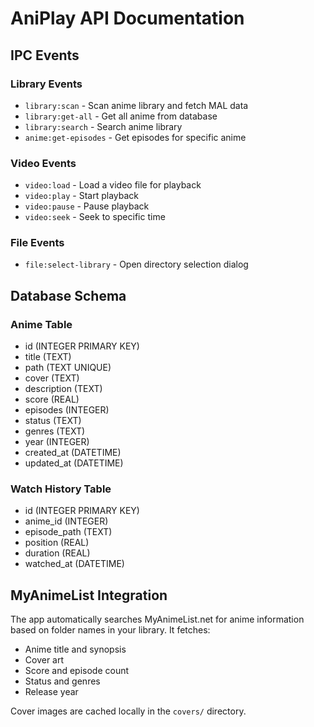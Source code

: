 # AniPlay API Documentation

## IPC Events

### Library Events
- `library:scan` - Scan anime library and fetch MAL data
- `library:get-all` - Get all anime from database
- `library:search` - Search anime library
- `anime:get-episodes` - Get episodes for specific anime

### Video Events
- `video:load` - Load a video file for playback
- `video:play` - Start playback
- `video:pause` - Pause playback
- `video:seek` - Seek to specific time

### File Events
- `file:select-library` - Open directory selection dialog

## Database Schema

### Anime Table
- id (INTEGER PRIMARY KEY)
- title (TEXT)
- path (TEXT UNIQUE)
- cover (TEXT)
- description (TEXT)
- score (REAL)
- episodes (INTEGER)
- status (TEXT)
- genres (TEXT)
- year (INTEGER)
- created_at (DATETIME)
- updated_at (DATETIME)

### Watch History Table
- id (INTEGER PRIMARY KEY)
- anime_id (INTEGER)
- episode_path (TEXT)
- position (REAL)
- duration (REAL)
- watched_at (DATETIME)

## MyAnimeList Integration

The app automatically searches MyAnimeList.net for anime information based on folder names in your library. It fetches:

- Anime title and synopsis
- Cover art
- Score and episode count
- Status and genres
- Release year

Cover images are cached locally in the `covers/` directory.
